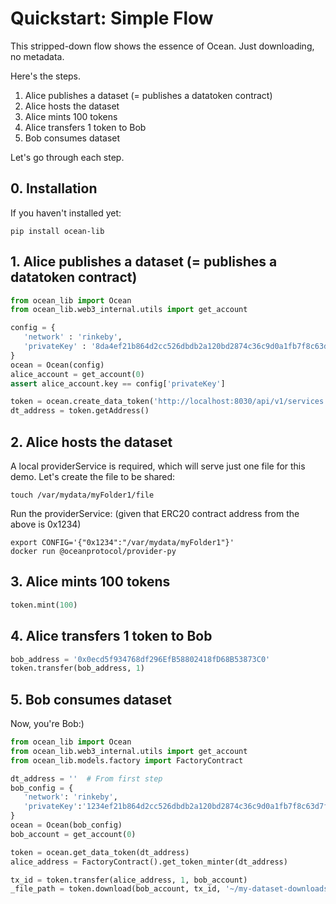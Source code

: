 # Quickstart: Simple Flow 

This stripped-down flow shows the essence of Ocean. Just downloading, no metadata.

Here's the steps.
1. Alice publishes a dataset (= publishes a datatoken contract)
1. Alice hosts the dataset
1. Alice mints 100 tokens
1. Alice transfers 1 token to Bob
1. Bob consumes dataset

Let's go through each step.

## 0. Installation

If you haven't installed yet:
```console
pip install ocean-lib
```

## 1. Alice publishes a dataset (= publishes a datatoken contract)

```python
from ocean_lib import Ocean
from ocean_lib.web3_internal.utils import get_account

config = {
   'network' : 'rinkeby',
   'privateKey' : '8da4ef21b864d2cc526dbdb2a120bd2874c36c9d0a1fb7f8c63d7f7a8b41de8f',
}
ocean = Ocean(config)
alice_account = get_account(0)
assert alice_account.key == config['privateKey']

token = ocean.create_data_token('http://localhost:8030/api/v1/services', alice_account)
dt_address = token.getAddress()
```

## 2. Alice hosts the dataset

A local providerService is required, which will serve just one file for this demo.
Let's create the file to be shared:
```
touch /var/mydata/myFolder1/file
```

Run the providerService:
(given that ERC20 contract address from the above is 0x1234)

```
export CONFIG='{"0x1234":"/var/mydata/myFolder1"}'
docker run @oceanprotocol/provider-py
```

## 3. Alice mints 100 tokens

```python
token.mint(100)
```

## 4. Alice transfers 1 token to Bob

```python
bob_address = '0x0ecd5f934768df296EfB58802418fD68B53873C0'
token.transfer(bob_address, 1)
```

## 5. Bob consumes dataset

Now, you're Bob:)

```python
from ocean_lib import Ocean
from ocean_lib.web3_internal.utils import get_account
from ocean_lib.models.factory import FactoryContract

dt_address = ''  # From first step
bob_config = {
   'network': 'rinkeby',
   'privateKey':'1234ef21b864d2cc526dbdb2a120bd2874c36c9d0a1fb7f8c63d7f7a8b41de8f' #corresponds to bob_address 
}
ocean = Ocean(bob_config)
bob_account = get_account(0)

token = ocean.get_data_token(dt_address)
alice_address = FactoryContract().get_token_minter(dt_address)

tx_id = token.transfer(alice_address, 1, bob_account)
_file_path = token.download(bob_account, tx_id, '~/my-dataset-downloads')
```
